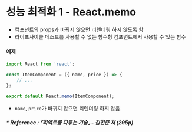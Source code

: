 # 성능 최적화 1 - React.memo
- 컴포넌트의 props가 바뀌지 않으면 리렌더링 하지 않도록 함
- 라이프사이클 메소드를 사용할 수 없는 함수형 컴포넌트에서 사용할 수 있는 함수

#### 예제
```javascript
import React from 'react';

const ItemComponent = ({ name, price }) => {
    // ...
};

export default React.memo(ItemComponent);
```
- `name`, `price`가 바뀌지 않으면 리렌더링 하지 않음

##### * Reference : ⌜리액트를 다루는 기술⌟ - 김민준 저 (295p)
